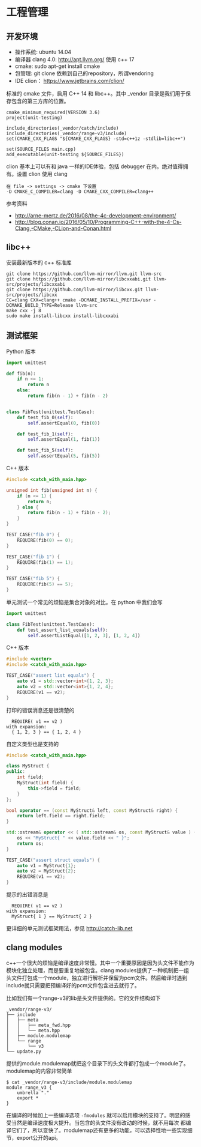 # 工程管理

## 开发环境

* 操作系统: ubuntu 14.04
* 编译器 clang 4.0: http://apt.llvm.org/ 使用 c++ 17
* cmake: sudo apt-get install cmake
* 包管理: git clone 依赖到自己的repository，所谓vendoring
* IDE clion： https://www.jetbrains.com/clion/

标准的 cmake 文件，启用 C++ 14 和 libc++。其中 _vendor 目录是我们用于保存包含的第三方库的位置。

```
cmake_minimum_required(VERSION 3.6)
project(unit-testing)

include_directories(_vendor/catch/include)
include_directories(_vendor/range-v3/include)
set(CMAKE_CXX_FLAGS "${CMAKE_CXX_FLAGS} -std=c++1z -stdlib=libc++")

set(SOURCE_FILES main.cpp)
add_executable(unit-testing ${SOURCE_FILES})
```

clion 基本上可以有和 java 一样的IDE体验，包括 debugger 在内。绝对值得拥有。设置 clion 使用 clang

```
在 file -> settings -> cmake 下设置
-D CMAKE_C_COMPILER=clang -D CMAKE_CXX_COMPILER=clang++
```

参考资料

* http://arne-mertz.de/2016/08/the-4c-development-environment/
* http://blog.conan.io/2016/05/10/Programming-C++-with-the-4-Cs-Clang,-CMake,-CLion-and-Conan.html

## libc++

安装最新版本的 c++ 标准库

```
git clone https://github.com/llvm-mirror/llvm.git llvm-src
git clone https://github.com/llvm-mirror/libcxxabi.git llvm-src/projects/libcxxabi
git clone https://github.com/llvm-mirror/libcxx.git llvm-src/projects/libcxx
CC=clang CXX=clang++ cmake -DCMAKE_INSTALL_PREFIX=/usr -DCMAKE_BUILD_TYPE=Release llvm-src
make cxx -j 8
sudo make install-libcxx install-libcxxabi
```

## 测试框架

Python 版本

```python
import unittest

def fib(n):
    if n <= 1:
        return n
    else:
        return fib(n - 1) + fib(n - 2)


class FibTest(unittest.TestCase):
    def test_fib_0(self):
        self.assertEqual(0, fib(0))

    def test_fib_1(self):
        self.assertEqual(1, fib(1))

    def test_fib_5(self):
        self.assertEqual(5, fib(5))
```

C++ 版本

```c++
#include <catch_with_main.hpp>

unsigned int fib(unsigned int n) {
    if (n <= 1) {
        return n;
    } else {
        return fib(n - 1) + fib(n - 2);
    }
}

TEST_CASE("fib 0") {
    REQUIRE(fib(0) == 0);
}

TEST_CASE("fib 1") {
    REQUIRE(fib(1) == 1);
}

TEST_CASE("fib 5") {
    REQUIRE(fib(5) == 5);
}
```

单元测试一个常见的烦恼是集合对象的对比。在 python 中我们会写

```python
import unittest

class FibTest(unittest.TestCase):
    def test_assert_list_equals(self):
        self.assertListEqual([1, 2, 3], [1, 2, 4])
```

C++ 版本

```c++
#include <vector>
#include <catch_with_main.hpp>

TEST_CASE("assert list equals") {
    auto v1 = std::vector<int>{1, 2, 3};
    auto v2 = std::vector<int>{1, 2, 4};
    REQUIRE(v1 == v2);
}
```

打印的错误消息还是很清楚的

```
  REQUIRE( v1 == v2 )
with expansion:
  { 1, 2, 3 } == { 1, 2, 4 }
```

自定义类型也是支持的

```c++
#include <catch_with_main.hpp>

class MyStruct {
public:
    int field;
    MyStruct(int field) {
        this->field = field;
    }
};

bool operator == (const MyStruct& left, const MyStruct& right) {
    return left.field == right.field;
}

std::ostream& operator << ( std::ostream& os, const MyStruct& value ) {
    os << "MyStruct{ " << value.field << " }";
    return os;
}

TEST_CASE("assert struct equals") {
    auto v1 = MyStruct{1};
    auto v2 = MyStruct{2};
    REQUIRE(v1 == v2);
}
```

提示的出错消息是

```
  REQUIRE( v1 == v2 )
with expansion:
  MyStruct{ 1 } == MyStruct{ 2 }
```

更详细的单元测试框架用法，参见 http://catch-lib.net

## clang modules

c++一个很大的烦恼是编译速度非常慢。其中一个重要原因是因为头文件不能作为模块化独立处理，而是要重复地被包含。clang modules提供了一种机制把一组
头文件打包成一个module，独立进行解析并保留为pcm文件。然后编译时遇到include就只需要把预编译好的pcm文件包含进去就行了。

比如我们有一个range-v3的lib是头文件提供的。它的文件结构如下
```
_vendor/range-v3/
├── include
│   ├── meta
│   │   ├── meta_fwd.hpp
│   │   └── meta.hpp
│   ├── module.modulemap
│   └── range
│       └── v3
└── update.py
```

提供的module.modulemap就把这个目录下的头文件都打包成一个module了。modulemap的内容非常简单

```
$ cat _vendor/range-v3/include/module.modulemap
module range_v3 {
    umbrella "."
    export *
}
```
在编译的时候加上一些编译选项 `-fmodules` 就可以启用模块的支持了。明显的感受当然是编译速度极大提升。当包含的头文件没有改动的时候，就不用每次
都编译它们了，所以变快了。modulemap还有更多的功能，可以选择性地一些实现细节，export公开的api。